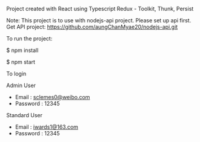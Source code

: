 Project created with React using Typescript
Redux - Toolkit, Thunk, Persist

Note: This project is to use with nodejs-api project.
Please set up api first.
Get API project: https://github.com/aungChanMyae20/nodejs-api.git

To run the project:

$ npm install

$ npm start

To login

Admin User

- Email     : sclemes0@weibo.com
- Password  : 12345

Standard User

- Email     : iwards1@163.com
- Password  : 12345
